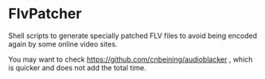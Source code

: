 FlvPatcher
==========

Shell scripts to generate specially patched FLV files to avoid being encoded again by some online video sites.


You may want to check https://github.com/cnbeining/audioblacker , which is quicker and does not add the total time.
